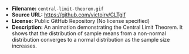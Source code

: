 - **Filename:** `central-limit-theorem.gif`
- **Source URL:** https://github.com/victoirv/CLTgif
- **License:** Public GitHub Repository (No license specified)
- **Description:** An animation demonstrating the Central Limit Theorem. It shows that the distribution of sample means from a non-normal distribution converges to a normal distribution as the sample size increases.
